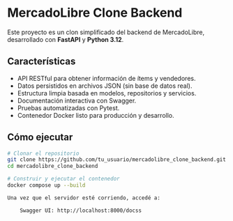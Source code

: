 # MercadoLibre Clone Backend

Este proyecto es un clon simplificado del backend de MercadoLibre, desarrollado con **FastAPI** y **Python 3.12**.

## Características

- API RESTful para obtener información de ítems y vendedores.
- Datos persistidos en archivos JSON (sin base de datos real).
- Estructura limpia basada en modelos, repositorios y servicios.
- Documentación interactiva con Swagger.
- Pruebas automatizadas con Pytest.
- Contenedor Docker listo para producción y desarrollo.

## Cómo ejecutar

```bash
# Clonar el repositorio
git clone https://github.com/tu_usuario/mercadolibre_clone_backend.git
cd mercadolibre_clone_backend

# Construir y ejecutar el contenedor
docker compose up --build

Una vez que el servidor esté corriendo, accedé a:

    Swagger UI: http://localhost:8000/docss